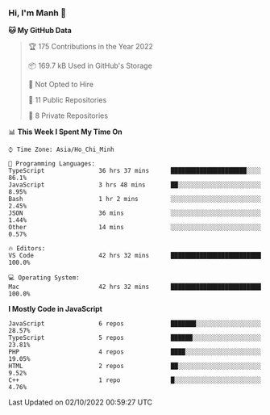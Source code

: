 ### Hi, I'm Manh 👋

<!--START_SECTION:waka-->
**🐱 My GitHub Data** 

> 🏆 175 Contributions in the Year 2022
 > 
> 📦 169.7 kB Used in GitHub's Storage 
 > 
> 🚫 Not Opted to Hire
 > 
> 📜 11 Public Repositories 
 > 
> 🔑 8 Private Repositories  
 > 
📊 **This Week I Spent My Time On** 

```text
⌚︎ Time Zone: Asia/Ho_Chi_Minh

💬 Programming Languages: 
TypeScript               36 hrs 37 mins      █████████████████████░░░░   86.1% 
JavaScript               3 hrs 48 mins       ██░░░░░░░░░░░░░░░░░░░░░░░   8.95% 
Bash                     1 hr 2 mins         ░░░░░░░░░░░░░░░░░░░░░░░░░   2.45% 
JSON                     36 mins             ░░░░░░░░░░░░░░░░░░░░░░░░░   1.44% 
Other                    14 mins             ░░░░░░░░░░░░░░░░░░░░░░░░░   0.57%

🔥 Editors: 
VS Code                  42 hrs 32 mins      █████████████████████████   100.0%

💻 Operating System: 
Mac                      42 hrs 32 mins      █████████████████████████   100.0%

```

**I Mostly Code in JavaScript** 

```text
JavaScript               6 repos             ███████░░░░░░░░░░░░░░░░░░   28.57% 
TypeScript               5 repos             ██████░░░░░░░░░░░░░░░░░░░   23.81% 
PHP                      4 repos             ████░░░░░░░░░░░░░░░░░░░░░   19.05% 
HTML                     2 repos             ██░░░░░░░░░░░░░░░░░░░░░░░   9.52% 
C++                      1 repo              █░░░░░░░░░░░░░░░░░░░░░░░░   4.76%

```



 Last Updated on 02/10/2022 00:59:27 UTC
<!--END_SECTION:waka-->
